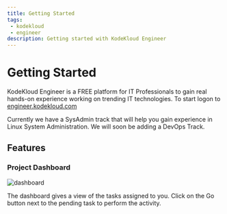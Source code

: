 ```yaml
---
title: Getting Started
tags: 
 - kodekloud
 - engineer
description: Getting started with KodeKloud Engineer
---
```


# Getting Started

KodeKloud Engineer is a FREE platform for IT Professionals to gain real hands-on experience working on trending IT 
technologies. To start logon to [engineer.kodekloud.com](https://engineer.kodekloud.com)

Currently we have a SysAdmin track that will help you gain experience in Linux System Administration. 
We will soon be adding a DevOps Track.

## Features

### Project Dashboard

![dashboard](_docs/images/dashboard.png)

The dashboard gives a view of the tasks assigned to you. Click on the Go button next to the pending task to 
perform the activity.
